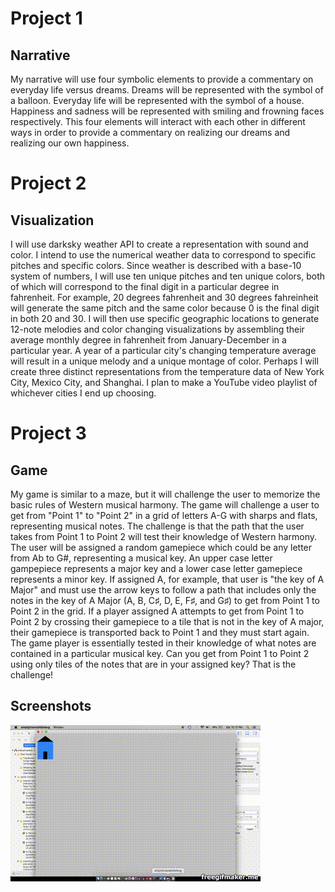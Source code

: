 # Project 1
## Narrative
My narrative will use four symbolic elements to provide a commentary on everyday life versus dreams. Dreams will be represented with the symbol of a balloon. Everyday life will be represented with the symbol of a house. Happiness and sadness will be represented with smiling and frowning faces respectively. This four elements will interact with each other in different ways in order to provide a commentary on realizing our dreams and realizing our own happiness.

# Project 2
## Visualization
I will use darksky weather API to create a representation with sound and color. I intend to use the numerical weather data to correspond to specific pitches and specific colors. Since weather is described with a base-10 system of numbers, I will use ten unique pitches and ten unique colors, both of which will correspond to the final digit in a particular degree in fahrenheit. For example, 20 degrees fahrenheit and 30 degrees fahreinheit will generate the same pitch and the same color because 0 is the final digit in both 20 and 30. I will then use specific geographic locations to generate 12-note melodies and color changing visualizations by assembling their average monthly degree in fahrenheit from January-December in a particular year. A year of a particular city's changing temperature average will result in a unique melody and a unique montage of color. Perhaps I will create three distinct representations from the temperature data of New York City, Mexico City, and Shanghai. I plan to make a YouTube video playlist of whichever cities I end up choosing.

# Project 3
## Game
My game is similar to a maze, but it will challenge the user to memorize the basic rules of Western musical harmony. The game will challenge a user to get from "Point 1" to "Point 2" in a grid of letters A-G with sharps and flats, representing musical notes. The challenge is that the path that the user takes from Point 1 to Point 2 will test their knowledge of Western harmony. The user will be assigned a random gamepiece which could be any letter from Ab to G#, representing a musical key. An upper case letter gampepiece represents a major key and a lower case letter gamepiece represents a minor key. If assigned A, for example, that user is "the key of A Major" and must use the arrow keys to follow a path that includes only the notes in the key of A Major (A, B, C♯, D, E, F♯, and G♯) to get from Point 1 to Point 2 in the grid. If a player assigned A attempts to get from Point 1 to Point 2 by crossing their gamepiece to a tile that is not in the key of A major, their gamepiece is transported back to Point 1 and they must start again. The game player is essentially tested in their knowledge of what notes are contained in a particular musical key. Can you get from Point 1 to Point 2 using only tiles of the notes that are in your assigned key? That is the challenge!

## Screenshots
![alt text](https://github.com/wittenjeremy/openframeworks/blob/master/Image%20files/jeremy's%20of%20program.gif)
